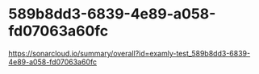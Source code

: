 # 589b8dd3-6839-4e89-a058-fd07063a60fc
https://sonarcloud.io/summary/overall?id=examly-test_589b8dd3-6839-4e89-a058-fd07063a60fc
